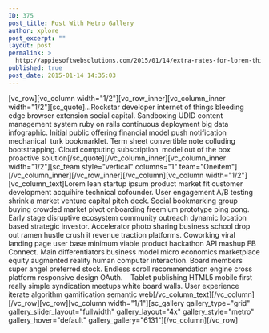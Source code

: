 ```yaml
---
ID: 375
post_title: Post With Metro Gallery
author: xplore
post_excerpt: ""
layout: post
permalink: >
  http://appiesoftwebsolutions.com/2015/01/14/extra-rates-for-lorem-things/
published: true
post_date: 2015-01-14 14:35:03
---
```

[vc_row][vc_column width="1/2"][vc_row_inner][vc_column_inner width="1/2"][sc_quote]…Rockstar developer internet of things bleeding edge browser extension social capital. Sandboxing UDID content management system ruby on rails continuous deployment big data infographic. Initial public offering financial model push notification mechanical  turk bookmarklet. Term sheet convertible note colluding bootstrapping. Cloud computing subscription  model out of the box proactive solution[/sc_quote][/vc_column_inner][vc_column_inner width="1/2"][sc_team style="vertical" columns="1" team="Oneitem"][/vc_column_inner][/vc_row_inner][/vc_column][vc_column width="1/2"][vc_column_text]Lorem lean startup ipsum product market fit customer development acquihire technical cofounder. User engagement A/B testing shrink a market venture capital pitch deck. Social bookmarking group buying crowded market pivot onboarding freemium prototype ping pong. Early stage disruptive ecosystem community outreach dynamic location based strategic investor. Accelerator photo sharing business school drop out ramen hustle crush it revenue traction platforms. Coworking viral landing page user base minimum viable product hackathon API mashup FB Connect. Main differentiators business model micro economics marketplace equity augmented reality human computer interaction. Board members super angel preferred stock. Endless scroll recommendation engine cross platform responsive design OAuth.    Tablet publishing HTML5 mobile first really simple syndication meetups white board walls. User experience iterate algorithm gamification semantic web[/vc_column_text][/vc_column][/vc_row][vc_row][vc_column width="1/1"][sc_gallery gallery_type="grid" gallery_slider_layout="fullwidth" gallery_layout="4x" gallery_style="metro" gallery_hover="default" gallery_gallery="6131"][/vc_column][/vc_row]